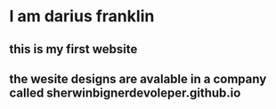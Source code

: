 <!DOCTYPCHTML>
<html>
  <head>
    
  </head>
  <body>
       <h1>I am darius franklin </h1>
         <h2>this is my first website</h2>
          <h2>the wesite designs are avalable in a company called sherwinbignerdevoleper.github.io</h2>
          
  </body>
  
</html>

